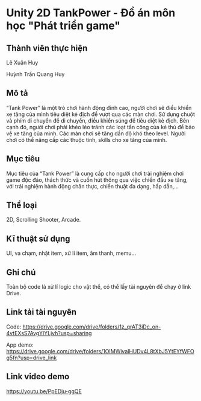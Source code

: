 ﻿# Unity 2D TankPower - Đồ án môn học "Phát triển game"

## Thành viên thực hiện
Lê Xuân Huy

Huỳnh Trần Quang Huy

## Mô tả
“Tank Power” là một trò chơi hành động đỉnh cao, người chơi sẽ điểu khiển xe 
tăng của mình tiêu diệt kẻ địch để vượt qua các màn chơi. Sử dụng chuột và phím di 
chuyển để di chuyển, điều khiển súng để tiêu diệt kẻ địch. Bên cạnh đó, người chơi 
phải khéo léo tránh các loạt tấn công của kẻ thù để bảo vệ xe tăng của mình. Các màn 
chơi sẽ tăng dần độ khó theo level. Người chơi có thể nâng cấp các thuộc tính, skills 
cho xe tăng của mình.

## Mục tiêu
Mục tiêu của “Tank Power” là cung cấp cho người chơi trải nghiệm chơi game 
độc đáo, thách thức và cuốn hút thông qua việc chiến đấu xe tăng, với trải nghiệm 
hành động chân thực, chiến thuật đa dạng, hấp dẫn,… 

## Thể loại
2D, Scrolling Shooter, Arcade.

## Kĩ thuật sử dụng
UI, va chạm, nhặt item, xử lí item, âm thanh, memu...

## Ghi chú
Toàn bộ code là xử lí logic cho vật thể, có thể lấy tài nguyên để chạy ở link Drive.

## Link tải tài nguyên
Code: https://drive.google.com/drive/folders/1z_qrAT3iDc_on-4vtEXsS7AvgYlYLjvh?usp=sharing

App demo: https://drive.google.com/drive/folders/1OIMWivalHUDv4L8tXbJ5YtEYfWFOg5fn?usp=drive_link

## Link video demo
https://youtu.be/PpEDju-ggQE
